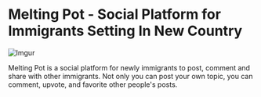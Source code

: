 # Melting Pot - Social Platform for Immigrants Setting In New Country

![Imgur](https://i.imgur.com/mIesIcQ.png)



Melting Pot is a social platform for newly immigrants to post, comment and share with other immigrants. 
Not only you can post your own topic, you can comment, upvote, and favorite other people's posts. 
